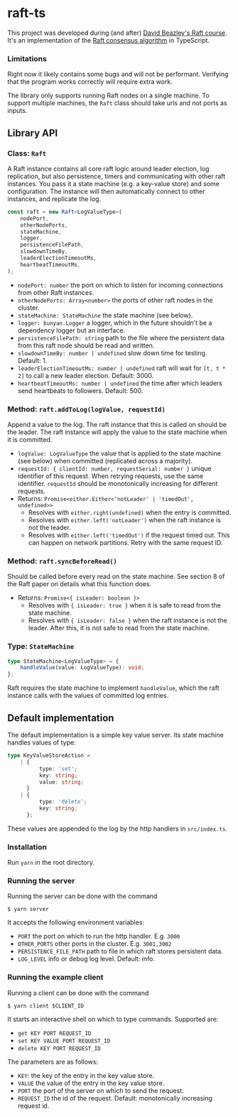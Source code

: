 # raft-ts

This project was developed during (and after) [David Beazley's Raft course](https://www.dabeaz.com/raft.html).
It's an implementation of the [Raft consensus algorithm](https://raft.github.io/) in TypeScript.

### Limitations

Right now it likely contains some bugs and will not be performant.
Verifying that the program works correctly will require extra work.

The library only supports running Raft nodes on a single machine.
To support multiple machines, the `Raft` class should take urls and not ports as inputs.

## Library API

### Class: `Raft`

A Raft instance contains all core raft logic around leader election, log replication, but also persistence, timers and communicating with other raft instances.
You pass it a state machine (e.g. a key-value store) and some configuration.
The instance will then automatically connect to other instances, and replicate the log.

```typescript
const raft = new Raft<LogValueType>(
    nodePort,
    otherNodePorts,
    stateMachine,
    logger,
    persistenceFilePath,
    slowdownTimeBy,
    leaderElectionTimeoutMs,
    heartbeatTimeoutMs,
);
```

-   `nodePort: number` the port on which to listen for incoming connections from other Raft instances.
-   `otherNodePorts: Array<number>` the ports of other raft nodes in the cluster.
-   `stateMachine: StateMachine` the state machine (see below).
-   `logger: bunyan.Logger` a logger, which in the future shouldn't be a dependency logger but an interface.
-   `persistenceFilePath: string` path to the file where the persistent data from this raft node should be read and written.
-   `slowdownTimeBy: number | undefined` slow down time for testing. Default: 1.
-   `leaderElectionTimeoutMs: number | undefined` raft will wait for `[t, t * 2]` to call a new leader election. Default: 3000.
-   `heartbeatTimeoutMs: number | undefined` the time after which leaders send heartbeats to followers. Default: 500.

### Method: `raft.addToLog(logValue, requestId)`

Append a value to the log.
The raft instance that this is called on should be the leader.
The raft instance will apply the value to the state machine when it is committed.

-   `logValue: LogValueType` the value that is applied to the state machine (see below) when committed (replicated across a majority).
-   `requestId: { clientId: number, requestSerial: number }` unique identifier of this request. When retrying requests, use the same identifier. `requestId` should be monotonically increasing for different requests.
-   Returns: `Promise<either.Either<'notLeader' | 'timedOut', undefined>>`
    -   Resolves with `either.right(undefined)` when the entry is committed.
    -   Resolves with `either.left('notLeader')` when the raft instance is not the leader.
    -   Resolves with `either.left('timedOut')` if the request timed out. This can happen on network partitions. Retry with the same request ID.

### Method: `raft.syncBeforeRead()`

Should be called before every read on the state machine.
See section 8 of the Raft paper on details what this function does.

-   Returns: `Promise<{ isLeader: boolean }>`
    -   Resolves with `{ isLeader: true }` when it is safe to read from the state machine.
    -   Resolves with `{ isLeader: false }` when the raft instance is not the leader. After this, it is not safe to read from the state machine.

### Type: `StateMachine`

```typescript
type StateMachine<LogValueType> = {
    handleValue(value: LogValueType): void;
};
```

Raft requires the state machine to implement `handleValue`, which the raft instance calls with the values of committed log entries.

## Default implementation

The default implementation is a simple key value server.
Its state machine handles values of type:

```typescript
type KeyValueStoreAction =
    | {
          type: 'set';
          key: string;
          value: string;
      }
    | {
          type: 'delete';
          key: string;
      };
```

These values are appended to the log by the http handlers in `src/index.ts`.

### Installation

Run `yarn` in the root directory.

### Running the server

Running the server can be done with the command

```shell
$ yarn server
```

It accepts the following environment variables:

-   `PORT` the port on which to run the http handler. E.g. `3000`
-   `OTHER_PORTS` other ports in the cluster. E.g. `3001,3002`
-   `PERSISTENCE_FILE_PATH` path to file in which raft stores persistent data.
-   `LOG_LEVEL` info or debug log level. Default: info.

### Running the example client

Running a client can be done with the command

```shell
$ yarn client $CLIENT_ID
```

It starts an interactive shell on which to type commands. Supported are:

-   `get KEY PORT REQUEST_ID`
-   `set KEY VALUE PORT REQUEST_ID`
-   `delete KEY PORT REQUEST_ID`

The parameters are as follows:

-   `KEY`: the key of the entry in the key value store.
-   `VALUE` the value of the entry in the key value store.
-   `PORT` the port of the server on which to send the request.
-   `REQUEST_ID` the id of the request. Default: monotonically increasing request id.
